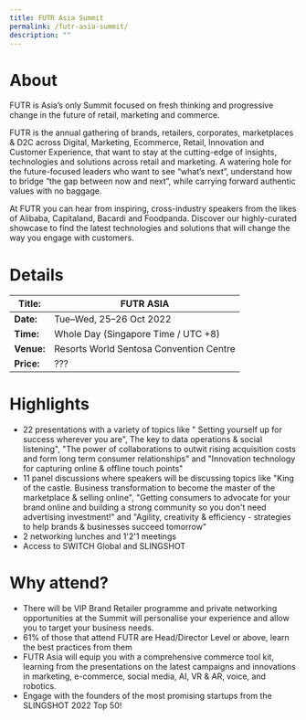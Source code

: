 ```yaml
---
title: FUTR Asia Summit
permalink: /futr-asia-summit/
description: ""
---
```

# About
FUTR is Asia’s only Summit focused on fresh thinking and progressive change in the future of retail, marketing and commerce. 

FUTR is the annual gathering of brands, retailers, corporates, marketplaces & D2C across Digital, Marketing, Ecommerce, Retail, Innovation and Customer Experience, that want to stay at the cutting-edge of insights, technologies and solutions across retail and marketing. A watering hole for the future-focused leaders who want to see “what’s next”, understand how to bridge “the gap between now and next”, while carrying forward authentic values with no baggage.

At FUTR you can hear from inspiring, cross-industry speakers from the likes of Alibaba, Capitaland, Bacardi and Foodpanda. Discover our highly-curated showcase to find the latest technologies and solutions that will change the way you engage with customers.
# Details

| **Title:** | FUTR ASIA |
| -------- | -------- |
|**Date:** | Tue–Wed, 25–26 Oct 2022 |
| **Time:**    | Whole Day (Singapore Time / UTC +8) |
|**Venue:** | Resorts World Sentosa Convention Centre |
|**Price:** | ??? |

# Highlights
* 22 presentations with a variety of topics like " Setting yourself up for success wherever you are", The key to data operations & social listening", "The power of collaborations to outwit rising acquisition costs and form long term consumer relationships" and "Innovation technology for capturing online & offline touch points"
* 11 panel discussions where speakers will be discussing topics like "King of the castle. Business transformation to become the master of the marketplace & selling online", "Getting consumers to advocate for your brand online and building a strong community so you don't need advertising investment!" and "Agility, creativity & efficiency - strategies to help brands & businesses succeed tomorrow"
* 2 networking lunches and 1'2'1 meetings
* Access to SWITCH Global and SLINGSHOT

# Why attend?
* There will be VIP Brand Retailer programme and private networking opportunities at the Summit will personalise your experience and allow you to target your business needs.
* 61% of those that attend FUTR are Head/Director Level or above, learn the best practices from them
* FUTR Asia will equip you with a comprehensive commerce tool kit, learning from the presentations on the latest campaigns and innovations in marketing, e-commerce, social media, AI, VR & AR, voice, and robotics.
* Engage with the founders of the most promising startups from the SLINGSHOT 2022 Top 50!